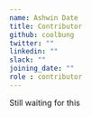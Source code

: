 ```yaml
---
name: Ashwin Date
title: Contributor
github: coolbung
twitter: ""
linkedin: ""
slack: ""
joining_date: ""
role : contributor
---
```


Still waiting for this
